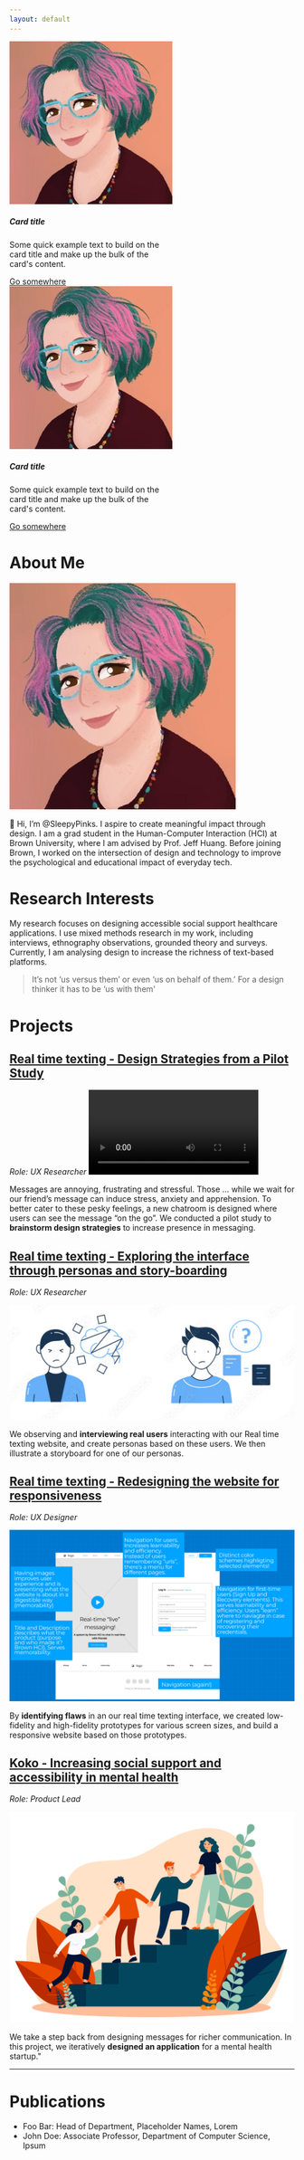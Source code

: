 ```yaml
---
layout: default
---
```

<div class="card" style="width: 18rem;">
  <img class="card-img-top" src="images/1599155795154.jpeg" alt="Card image cap">
  <div class="card-body">
    <h5 class="card-title">Card title</h5>
    <p class="card-text">Some quick example text to build on the card title and make up the bulk of the card's content.</p>
    <a href="#" class="btn btn-primary">Go somewhere</a>
  </div>
  
  <img class="card-img-top" src="images/1599155795154.jpeg" alt="Card image cap">
  <div class="card-body">
    <h5 class="card-title">Card title</h5>
    <p class="card-text">Some quick example text to build on the card title and make up the bulk of the card's content.</p>
    <a href="#" class="btn btn-primary">Go somewhere</a>
  </div>
</div>

# About Me

<img class="profile-picture" src="images/1599155795154.jpeg">

👋 Hi, I’m @SleepyPinks. I aspire to create meaningful impact through design. I am a grad student in the Human-Computer Interaction (HCI) at Brown University, where I am advised by Prof. Jeff Huang. Before joining Brown, I worked on the intersection of design and technology to improve the psychological and educational impact of everyday tech.

# Research Interests

My research focuses on designing accessible social support healthcare applications. I use mixed methods research in my work, including interviews, ethnography observations, grounded theory and surveys. Currently, I am analysing design to increase the richness of text-based platforms.

> It’s not ‘us versus them’ or even ‘us on behalf of them.’ For a design thinker it has to be ‘us with them'

# Projects

## [**Real time texting - Design Strategies from a Pilot Study**](https://sleepypinks.github.io/userstudy)

*Role: UX Researcher*
![cheese](images/cheese_ui_demo.mp4)

Messages are annoying, frustrating and stressful. Those … while we wait for our friend’s message can induce stress, anxiety and apprehension. To better cater to these pesky feelings, a new chatroom is designed where users can see the message “on the go”. We conducted a pilot study to **brainstorm design strategies** to increase presence in messaging.

## [**Real time texting - Exploring the interface through personas and story-boarding**](https://sleepypinks.github.io/personas)

*Role: UX Researcher*

![confuse2.png](images/confuse2.png)

We observing and **interviewing real users** interacting with our Real time texting website, and create personas based on these users. We then illustrate a storyboard for one of our personas.
 
## [**Real time texting - Redesigning the website for responsiveness**](https://sleepypinks.github.io/redesign)

*Role: UX Designer*

![desktop.jpeg](images/desktop.jpeg)

By **identifying flaws** in an our real time texting interface, we created low-fidelity and high-fidelity prototypes for various screen sizes, and build a responsive website based on those prototypes.

## [**Koko - Increasing social support and accessibility in mental health**](https://sleepypinks.github.io/koko)

*Role: Product Lead*

![/peer_support](images//peersupport.jpeg)

We take a step back from designing messages for richer communication. In this project, we iteratively **designed an application** for a mental health startup."

---


# Publications

* Foo Bar: Head of Department, Placeholder Names, Lorem
* John Doe: Associate Professor, Department of Computer Science, Ipsum
